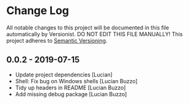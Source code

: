 # Change Log

All notable changes to this project will be documented in this file
automatically by Versionist. DO NOT EDIT THIS FILE MANUALLY!
This project adheres to [Semantic Versioning](http://semver.org/).

## 0.0.2 - 2019-07-15

* Update project dependencies [Lucian]
* Shell: Fix bug on Windows shells [Lucian Buzzo]
* Tidy up headers in README [Lucian Buzzo]
* Add missing debug package [Lucian Buzzo]

